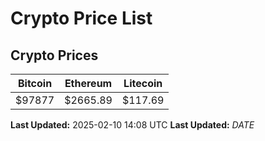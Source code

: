 # Crypto Price List

## Crypto Prices
| Bitcoin | Ethereum | Litecoin |
| ------- | -------- | -------- |
| $97877 | $2665.89 | $117.69 |
**Last Updated:** 2025-02-10 14:08 UTC
**Last Updated:** $DATE$
